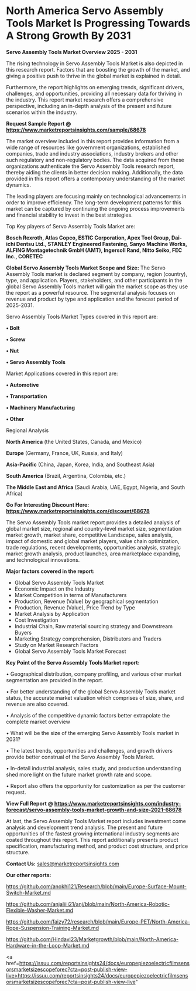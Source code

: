 # North America Servo Assembly Tools Market Is Progressing Towards A Strong Growth By 2031

<Strong> Servo Assembly Tools Market Overview 2025 - 2031</strong>

The rising technology in Servo Assembly Tools Market is also depicted in this research report. Factors that are boosting the growth of the market, and giving a positive push to thrive in the global market is explained in detail.

Furthermore, the report highlights on emerging trends, significant drivers, challenges, and opportunities, providing all necessary data for thriving in the industry. This report market research offers a comprehensive perspective, including an in-depth analysis of the present and future scenarios within the industry.

<strong>Request Sample Report @ <a href=https://www.marketreportsinsights.com/sample/68678>https://www.marketreportsinsights.com/sample/68678</a></strong>

The market overview included in this report provides information from a wide range of resources like government organizations, established companies, trade and industry associations, industry brokers and other such regulatory and non-regulatory bodies. The data acquired from these organizations authenticate the Servo Assembly Tools research report, thereby aiding the clients in better decision making. Additionally, the data provided in this report offers a contemporary understanding of the market dynamics.

The leading players are focusing mainly on technological advancements in order to improve efficiency. The long-term development patterns for this market can be captured by continuing the ongoing process improvements and financial stability to invest in the best strategies.

Top Key players of Servo Assembly Tools Market are:

<strong>Bosch Rexroth, Atlas Copco, ESTIC Corporation, Apex Tool Group, Dai-ichi Dentsu Ltd., STANLEY Engineered Fastening, Sanyo Machine Works, ALFING Montagetechnik GmbH (AMT), Ingersoll Rand, Nitto Seiko, FEC Inc., CORETEC</strong>

<strong><b>Global Servo Assembly Tools Market Scope and Size:</b></strong>
The Servo Assembly Tools market is declared segment by company, region (country), type, and application. Players, stakeholders, and other participants in the global Servo Assembly Tools market will gain the market scope as they use the report as a powerful resource. The segmental analysis focuses on revenue and product by type and application and the forecast period of 2025-2031.

Servo Assembly Tools Market Types covered in this report are:

<strong>• Bolt

• Screw

• Nut

• Servo Assembly Tools</strong>

Market Applications covered in this report are:

<strong>• Automotive

• Transportation

• Machinery Manufacturing

• Other</strong> 

Regional Analysis

<strong>North America</strong> (the United States, Canada, and Mexico)

<strong>Europe</strong> (Germany, France, UK, Russia, and Italy)

<strong>Asia-Pacific</strong> (China, Japan, Korea, India, and Southeast Asia)

<strong>South America</strong> (Brazil, Argentina, Colombia, etc.)

<strong>The Middle East and Africa</strong> (Saudi Arabia, UAE, Egypt, Nigeria, and South Africa)

<strong>Go For Interesting Discount Here: <a href=https://www.marketreportsinsights.com/discount/68678>https://www.marketreportsinsights.com/discount/68678</a></strong>

The Servo Assembly Tools market report provides a detailed analysis of global market size, regional and country-level market size, segmentation market growth, market share, competitive Landscape, sales analysis, impact of domestic and global market players, value chain optimization, trade regulations, recent developments, opportunities analysis, strategic market growth analysis, product launches, area marketplace expanding, and technological innovations.

<strong><b>Major factors covered in the report:</b></strong>
<ul>
  <li>Global Servo Assembly Tools Market </li>
  <li>Economic Impact on the Industry</li>
  <li>Market Competition in terms of Manufacturers</li>
  <li>Production, Revenue (Value) by geographical segmentation</li>
  <li>Production, Revenue (Value), Price Trend by Type</li>
  <li>Market Analysis by Application</li>
  <li>Cost Investigation</li>
  <li>Industrial Chain, Raw material sourcing strategy and Downstream Buyers</li>
  <li>Marketing Strategy comprehension, Distributors and Traders</li>
  <li>Study on Market Research Factors</li>
  <li>Global Servo Assembly Tools Market Forecast</li>
</ul>

<strong><b>Key Point of the Servo Assembly Tools Market report:</b></strong>

• Geographical distribution, company profiling, and various other market segmentation are provided in the report.

• For better understanding of the global Servo Assembly Tools market status, the accurate market valuation which comprises of size, share, and revenue are also covered.

• Analysis of the competitive dynamic factors better extrapolate the complete market overview

• What will be the size of the emerging Servo Assembly Tools market in 2031?

• The latest trends, opportunities and challenges, and growth drivers provide better construal of the Servo Assembly Tools Market.

• In-detail industrial analysis, sales study, and production understanding shed more light on the future market growth rate and scope.

• Report also offers the opportunity for customization as per the customer request.

<strong><b>View Full Report @ <a href=https://www.marketreportsinsights.com/industry-forecast/servo-assembly-tools-market-growth-and-size-2021-68678>https://www.marketreportsinsights.com/industry-forecast/servo-assembly-tools-market-growth-and-size-2021-68678</a></b></strong>


At last, the Servo Assembly Tools Market report includes investment come analysis and development trend analysis. The present and future opportunities of the fastest growing international industry segments are coated throughout this report. This report additionally presents product specification, manufacturing method, and product cost structure, and price structure.

<strong>Contact Us:</strong>
sales@marketreportsinsights.com

<strong>Our other reports:</strong>

<a href=https://github.com/anokhi121/Research/blob/main/Europe-Surface-Mount-Switch-Market.md>https://github.com/anokhi121/Research/blob/main/Europe-Surface-Mount-Switch-Market.md</a>

<a href=https://github.com/anjaliiii21/anj/blob/main/North-America-Robotic-Flexible-Washer-Market.md>https://github.com/anjaliiii21/anj/blob/main/North-America-Robotic-Flexible-Washer-Market.md</a>

<a href=https://github.com/faizy72/research/blob/main/Europe-PET/North-America-Rope-Suspension-Training-Market.md>https://github.com/faizy72/research/blob/main/Europe-PET/North-America-Rope-Suspension-Training-Market.md</a>

<a href=https://github.com/Hindavi23/Marketgrowth/blob/main/North-America-Hardware-in-the-Loop-Market.md>https://github.com/Hindavi23/Marketgrowth/blob/main/North-America-Hardware-in-the-Loop-Market.md</a>

<a href=https://issuu.com/reportsinsights24/docs/europepiezoelectricfilmsensorsmarketsizescopeforec?cta=post-publish-view-live>https://issuu.com/reportsinsights24/docs/europepiezoelectricfilmsensorsmarketsizescopeforec?cta=post-publish-view-live</a>"

